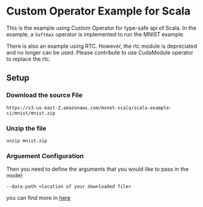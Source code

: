 <!--- Licensed to the Apache Software Foundation (ASF) under one -->
<!--- or more contributor license agreements.  See the NOTICE file -->
<!--- distributed with this work for additional information -->
<!--- regarding copyright ownership.  The ASF licenses this file -->
<!--- to you under the Apache License, Version 2.0 (the -->
<!--- "License"); you may not use this file except in compliance -->
<!--- with the License.  You may obtain a copy of the License at -->

<!---   http://www.apache.org/licenses/LICENSE-2.0 -->

<!--- Unless required by applicable law or agreed to in writing, -->
<!--- software distributed under the License is distributed on an -->
<!--- "AS IS" BASIS, WITHOUT WARRANTIES OR CONDITIONS OF ANY -->
<!--- KIND, either express or implied.  See the License for the -->
<!--- specific language governing permissions and limitations -->
<!--- under the License. -->

# Custom Operator Example for Scala
This is the example using Custom Operator for type-safe api of Scala.
In the example, a `Softmax` operator is implemented to run the MNIST example.

There is also an example using RTC. However, the rtc module is depreciated and no longer can be used. Please contribute to use CudaModule operator to replace the rtc.

## Setup
### Download the source File
```$xslt
https://s3.us-east-2.amazonaws.com/mxnet-scala/scala-example-ci/mnist/mnist.zip
```
### Unzip the file
```$xslt
unzip mnist.zip
```
### Arguement Configuration
Then you need to define the arguments that you would like to pass in the model:
```$xslt
--data-path <location of your downloaded file>
```
 
you can find more in [here](https://github.com/apache/mxnet/blob/scala-package/examples/src/main/scala/org/apache/mxnet/examples/customop/ExampleCustomOp.scala#L218-L221)